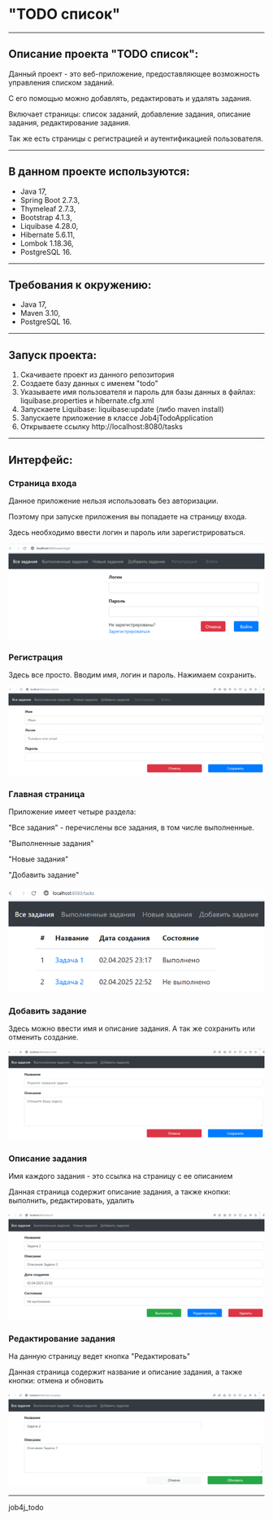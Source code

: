 # "TODO список"
***
## Описание проекта "TODO список":
Данный проект - это веб-приложение, предоставляющее возможность управления списком заданий.

С его помощью можно добавлять, редактировать и удалять задания.

Включает страницы: список заданий, добавление задания, описание задания, редактирование задания.

Так же есть страницы с регистрацией и аутентификацией пользователя.
***
## В данном проекте используются:
* Java 17, 
* Spring Boot 2.7.3, 
* Thymeleaf 2.7.3,
* Bootstrap 4.1.3, 
* Liquibase 4.28.0, 
* Hibernate 5.6.11,
* Lombok 1.18.36, 
* PostgreSQL 16.
***
## Требования к окружению:
* Java 17,
* Maven 3.10,
* PostgreSQL 16.
***
## Запуск проекта:
1. Скачиваете проект из данного репозитория
2. Создаете базу данных с именем "todo"
3. Указываете имя пользователя и пароль для базы данных в файлах:
   liquibase.properties и hibernate.cfg.xml
4. Запускаете Liquibase: liquibase:update (либо maven install)
5. Запускаете приложение в классе Job4jTodoApplication
6. Открываете ссылку http://localhost:8080/tasks
***
## Интерфейс:

### Страница входа
Данное приложение нельзя использовать без авторизации.

Поэтому при запуске приложения вы попадаете на страницу входа.

Здесь необходимо ввести логин и пароль или зарегистрироваться.

![Страница входа](img/login.png)

### Регистрация

Здесь все просто. Вводим имя, логин и пароль. Нажимаем сохранить.

![Страница регистрации](img/register.png)

### Главная страница

Приложение имеет четыре раздела:

"Все задания" - перечислены все задания, в том числе выполненные.

"Выполненные задания"

"Новые задания"

"Добавить задание"

![Главная страница](img/list.png)

### Добавить задание

Здесь можно ввести имя и описание задания. А так же сохранить или отменить создание.

![Страница добавления задания](img/create.png)

### Описание задания

Имя каждого задания - это ссылка на страницу с ее описанием

Данная страница содержит описание задания, а также кнопки: выполнить, редактировать, удалить

![Страница описания задания](img/details.png)

### Редактирование задания

На данную страницу ведет кнопка "Редактировать"

Данная страница содержит название и описание задания, а также кнопки: отмена и обновить

![Страница редактирования задания](img/edit.png)
***
job4j_todo